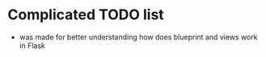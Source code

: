 # Сomplicated TODO list
- was made for better understanding how does blueprint and views work in Flask

